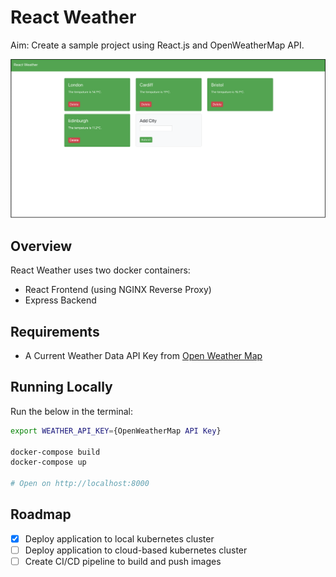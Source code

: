 # React Weather

Aim: Create a sample project using React.js and OpenWeatherMap API.

[![](./docs/MainPage.png)](#)

## Overview

React Weather uses two docker containers:

- React Frontend (using NGINX Reverse Proxy)
- Express Backend

## Requirements

- A Current Weather Data API Key from [Open Weather Map](https://openweathermap.org/)

## Running Locally

Run the below in the terminal:

```bash
export WEATHER_API_KEY={OpenWeatherMap API Key}

docker-compose build
docker-compose up

# Open on http://localhost:8000
```

## Roadmap
- [x] Deploy application to local kubernetes cluster
- [ ] Deploy application to cloud-based kubernetes cluster
- [ ] Create CI/CD pipeline to build and push images
